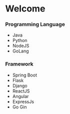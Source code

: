 # Welcome #

### Programming Language ###
* Java
* Python
* NodeJS
* GoLang

### Framework ###
* Spring Boot
* Flask
* Django
* ReactJS
* Angular
* ExpressJs
* Go Gin
